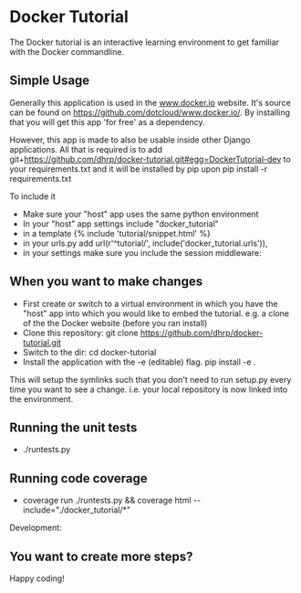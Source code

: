 Docker Tutorial
===============

The Docker tutorial is an interactive learning environment to get familiar with the Docker commandline.


Simple Usage
------------

Generally this application is used in the www.docker.io website. It's source can be found on
https://github.com/dotcloud/www.docker.io/. By installing that you will get this app 'for free' as a
dependency.

However, this app is made to also be usable inside other Django applications. All that is required is to
add git+https://github.com/dhrp/docker-tutorial.git#egg=DockerTutorial-dev to your requirements.txt
and it will be installed by pip upon pip install -r requirements.txt

To include it
* Make sure your "host" app uses the same python environment
* In your "host" app settings include "docker_tutorial"
* in a template {% include 'tutorial/snippet.html' %}
* in your urls.py add url(r'^tutorial/', include('docker_tutorial.urls')),
* in your settings make sure you include the session middleware:


When you want to make changes
-----------------------------

* First create or switch to a virtual environment in which you have the "host" app into which you would
    like to embed the tutorial. e.g. a clone of the the Docker website (before you ran install)
* Clone this repository:
    git clone https://github.com/dhrp/docker-tutorial.git
* Switch to the dir:
    cd docker-tutorial
* Install the application with the -e (editable) flag.
    pip install -e .

This will setup the symlinks such that you don't need to run setup.py every time you want to see a
change. i.e. your local repository is now linked into the environment.

Running the unit tests
----------------------

* ./runtests.py

Running code coverage
---------------------

* coverage run ./runtests.py && coverage html --include="./docker_tutorial/*"

Development:

You want to create more steps?
-------------------------------


Happy coding!

